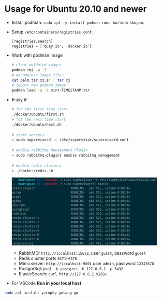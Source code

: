 # Usage for Ubuntu 20.10 and newer

- Install podman: `sudo apt -y install podman runc buildah skopeo`.
- Setup `/etc/containers/registries.conf`.

  ```text
  [registries.search]
  registries = ['quay.io', 'docker.io']
  ```

- Work with podman image

  ```bash
  # clear outdated images
  podman rmi -a -f
  # uncompress image files
  cat palm.tar.xz.a* | tar xj
  # import new podman image
  podman load -q -i mint-TIMESTAMP.tar  
  ```

- Enjoy it!
  
  ```bash
  # for the first time start
  ./docker/ubuntu/first.sh
  # fot the next time start
  ./docker/ubuntu/next.sh
  
  # start servers
  > sudo supervisord -c /etc/supervisor/supervisord.conf

  # enable rabbitmq Management Plugin 
  > sudo rabbitmq-plugins enable rabbitmq_management

  # enable redis clusters
  > ./docker/redis.sh
  ```

  ![start](documents/start.png)

  - RabbitMQ: `http://localhost:15672`, user `guest`, password `guest`
  - Redis cluster ports `6371~6376`
  - Minio server: `http://localhost:9001` user `admin`, password `12345678`
  - PostgreSql: `psql -U postgres -h 127.0.0.1 -p 5432`
  - ElasticSearch: `curl http://127.0.0.1:9200/`

- For VSCode **Run in your local host**

```bash
sudo apt install yarnpkg golang-go
```
